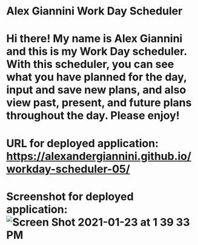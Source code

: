 # Alex Giannini Work Day Scheduler

# Hi there! My name is Alex Giannini and this is my Work Day scheduler. With this scheduler, you can see what you have planned for the day, input and save new plans, and also view past, present, and future plans throughout the day. Please enjoy!

# URL for deployed application: https://alexandergiannini.github.io/workday-scheduler-05/

# Screenshot for deployed application: ![Screen Shot 2021-01-23 at 1 39 33 PM](https://user-images.githubusercontent.com/74731953/105614773-6f557280-5d80-11eb-8613-2a9aeb13f738.png)
